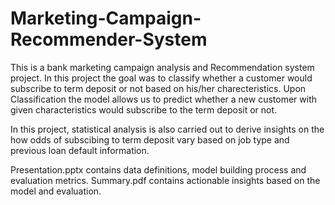 # Marketing-Campaign-Recommender-System

This is a bank marketing campaign analysis and Recommendation system project.  In this project the goal was to classify whether a customer would subscribe to term deposit or not based on his/her charecteristics.  Upon Classification the model allows us to predict whether a new customer with given characteristics would subscribe to the term deposit or not.

In this project, statistical analysis is also carried out to derive insights on the how odds of subscibing to term deposit vary based on job type and previous loan default information.

Presentation.pptx contains data definitions, model building process and evaluation metrics.
Summary.pdf contains actionable insights based on the model and evaluation.

